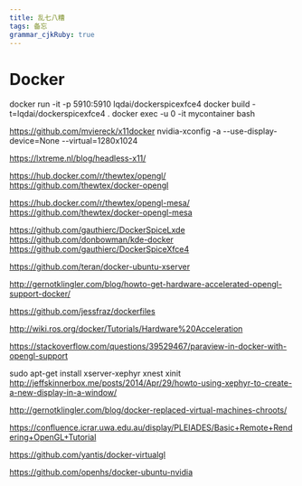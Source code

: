 ```yaml
---
title: 乱七八糟
tags: 备忘
grammar_cjkRuby: true
---
```


# Docker
docker run -it -p 5910:5910  lqdai/dockerspicexfce4
docker build -t=lqdai/dockerspicexfce4  .
docker exec -u 0 -it mycontainer bash

https://github.com/mviereck/x11docker
nvidia-xconfig -a --use-display-device=None --virtual=1280x1024


https://lxtreme.nl/blog/headless-x11/

https://hub.docker.com/r/thewtex/opengl/
https://github.com/thewtex/docker-opengl
 
 
https://hub.docker.com/r/thewtex/opengl-mesa/
https://github.com/thewtex/docker-opengl-mesa

https://github.com/gauthierc/DockerSpiceLxde
https://github.com/donbowman/kde-docker
https://github.com/gauthierc/DockerSpiceXfce4

https://github.com/teran/docker-ubuntu-xserver


http://gernotklingler.com/blog/howto-get-hardware-accelerated-opengl-support-docker/

https://github.com/jessfraz/dockerfiles

http://wiki.ros.org/docker/Tutorials/Hardware%20Acceleration

https://stackoverflow.com/questions/39529467/paraview-in-docker-with-opengl-support

sudo apt-get install xserver-xephyr  xnest xinit
http://jeffskinnerbox.me/posts/2014/Apr/29/howto-using-xephyr-to-create-a-new-display-in-a-window/


http://gernotklingler.com/blog/docker-replaced-virtual-machines-chroots/

https://confluence.icrar.uwa.edu.au/display/PLEIADES/Basic+Remote+Rendering+OpenGL+Tutorial


https://github.com/yantis/docker-virtualgl

https://github.com/openhs/docker-ubuntu-nvidia